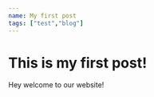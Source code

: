 ```yaml
---
name: My first post
tags: ["test","blog"]
---
```


# This is my first post!

Hey welcome to our website!
